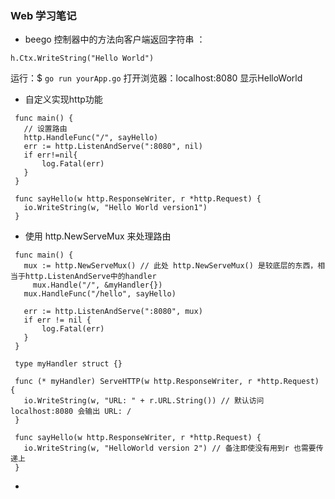 ### __Web 学习笔记__

- beego 控制器中的方法向客户端返回字符串 ：
 ```
 h.Ctx.WriteString("Hello World")

 ```
 运行：$ `go run yourApp.go`
 打开浏览器：localhost:8080
 显示HelloWorld

- 自定义实现http功能
 ```
  func main() {
  	// 设置路由
  	http.HandleFunc("/", sayHello)
  	err := http.ListenAndServe(":8080", nil)
  	if err!=nil{
  		log.Fatal(err)
  	}
  }

  func sayHello(w http.ResponseWriter, r *http.Request) {
  	io.WriteString(w, "Hello World version1")
  }

 ```

- 使用 http.NewServeMux 来处理路由
 ```
  func main() {
  	mux := http.NewServeMux() // 此处 http.NewServeMux() 是较底层的东西，相当于http.ListenAndServe中的handler
      mux.Handle("/", &myHandler{})
  	mux.HandleFunc("/hello", sayHello)

  	err := http.ListenAndServe(":8080", mux)
  	if err != nil {
  		log.Fatal(err)
  	}
  }

  type myHandler struct {}

  func (* myHandler) ServeHTTP(w http.ResponseWriter, r *http.Request) {
  	io.WriteString(w, "URL: " + r.URL.String()) // 默认访问 localhost:8080 会输出 URL: /
  }

  func sayHello(w http.ResponseWriter, r *http.Request) {
  	io.WriteString(w, "HelloWorld version 2") // 备注即使没有用到r 也需要传递上
  }

 ```

-
